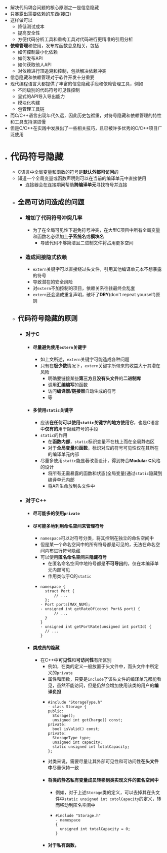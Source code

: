 - 解决代码耦合问题的核心原则之一是信息隐藏
- 只暴露出需要依赖的东西(接口)
- 这样做可以
	- 降低测试成本
	- 提高安全性
	- 方便代码分析工具和重构工具对代码进行更精准的引用分析
- **依赖管理**和使用，发布库函数息息相关，包括
	- 如何控制最小化依赖
	- 如何发布API
	- 如何获取他人API
	- 对依赖进行顶追溯和控制，包括解决依赖冲突
- 信息隐藏和依赖管理对于软件开发十分重要
- 现代编程语言大都提供了丰富的信息隐藏手段和依赖管理工具，例如
	- 不同级别的代码符号可见性控制
	- 显式的API导入导出能力
	- 模块化构建
	- 包管理工具链
- 而C/C++语言出现年代久远，因此历史包袱重，对符号隐藏和依赖管理的特性和工具支持演进慢
- 但是C/C++在实践中发展出了一些相关技巧，且已被许多优秀的C/C++项目广泛使用
- # 代码符号隐藏
	- C语言中全局变量和函数的符号是**默认外部可访问**的
	- 知道一个全局变量或函数声明则可以在当前的编译单元中直接使用
		- 连接器会在连接期间帮助**跨编译单元**寻找符号并连接
	- ## 全局可访问造成的问题
		- ### 增加了代码符号冲突几率
			- 为了在全局可见性下避免符号冲突，在大型C项目中所有全局变量和函数名必须加上**子系统名**或**模块名**
				- 导致代码不够简洁且二进制文件将占用更多空间
		- ### 造成间接隐式依赖
			- ``extern``关键字可以直接绕过头文件，引用其他编译单元本不想暴露的符号
			- 导致潜在的安全风险
			- 对``extern``不加控制的项目，依赖关系往往最终会乱套
			- ``extern``还会造成重复声明，破坏了**DRY**(don't repeat yourself)原则
	- ## 代码符号隐藏的原则
		- ### 对于C
			- #### 尽量避免使用``extern``关键字
				- 如上文所述，``extern``关键字可能造成各种问题
				- 只有在**极少数**情况下，``extern``关键字所带来的收益大于其潜在风险
					- 明确要链接某些**第三方**且**没有头文件**的**二进制库**
					- 调用**汇编编写**的函数
					- 访问**编译器/链接器**自动生成的符号
					- 等
			- #### 多使用``static``关键字
				- 应该**在任何可以使用``static``关键字的地方使用它**，也是C语言中**仅有的**用于隐藏符号的手段
				- ``static``的作用
					- 在**函数内部**，``static``标识变量不在栈上而在全局静态区
					- 对于**全局变量**和**函数**，标识对应的符号可见性仅在其所在的编译单元内部
				- 尽量多使用``static``能显著改善设计，得到符合**Modular C**风格的设计
					- 将所有无需暴露的函数和状态(全局变量)通过``static``隐藏到编译单元内部
					- 将API生命放到头文件中
		- ### 对于C++
			- #### 尽可能多的使用``private``
			- #### 尽可能多地利用命名空间来管理符号
				- ``namespace``可以对符号分类，将其控制在独立的命名空间中
				- 但是某一个命名空间中的所有符号都是可见的，无法在命名空间内布进行符号隐藏
				- 可以使用**匿名命名空间**来**隐藏符号**
					- 在匿名命名空间中地符号都是**不可导出**的，仅在本编译单元内部可见
					- 作用类似于C的``static``
				- ```
				  namespace {
				    struct Port {
				        // ...
				    };
				  - Port ports[MAX_NUM];
				  - unsigned int getRateOf(const Port& port) {
				        // ...
				    }
				  }
				  - unsigned int getPortRate(unsigned int portId) {
				    // ...
				  }
				  ```
			- #### 类成员的隐藏
				- 在C++中**可见性**和**可访问性**有所区别
					- 例如，在类的定义一般放置于头文件中，而头文件中所定义的``private``
					- 属性和函数，只要是``include``了该头文件的编译单元都能看见，虽然不能访问，但是仍然会增加使用该类的用户的**编译负担**
					- ```
					  #include "StorageType.h"
					  - class Storage {
					  public:
					    Storage();
					    unsigned int getCharge() const;
					  private:
					    bool isValid() const;
					  private:
					    StorageType type;
					    unsigned int capacity; 
					    static unsigned int totalCapacity;
					  };
					  ```
					- 对类来说，需要尽量让其外部可见性和可访问性**在头文件中**尽量保持一致
					- #### 将类的静态私有变量成员转移到类实现文件的匿名空间中
						- 例如，对于上述``Storage``类的定义，可以去掉其在头文件中``static unsigned int cotolCapacity``的定义，转而移动到匿名空间中
						- ```
						  #include "Storage.h"
						  - namespace
						  {
						    unsigned int totalCapacity = 0;
						  }
						  ```
					- #### 对于私有函数，